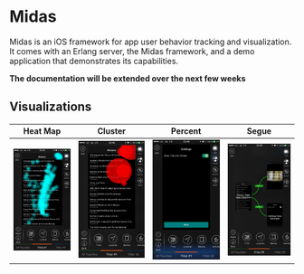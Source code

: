 # Midas

Midas is an iOS framework for app user behavior tracking and visualization. It comes with an Erlang server, the Midas framework, and a demo application that demonstrates its capabilities.

**The documentation will be extended over the next few weeks**

## Visualizations


Heat Map | Cluster | Percent | Segue
---------|---------|---------|--------
![Heat Map][img-heatmap] | ![Cluster][img-cluster] | ![Percent][img-percent] | ![Segue][img-segue]






[img-heatmap]: https://github.com/ls1intum/MIDAS/raw/master/Client/Screenshots/heatmap.png
[img-cluster]: https://github.com/ls1intum/MIDAS/raw/master/Client/Screenshots/cluster.png
[img-percent]: https://github.com/ls1intum/MIDAS/raw/master/Client/Screenshots/percent.png
[img-segue]: https://github.com/ls1intum/MIDAS/raw/master/Client/Screenshots/segue.png
